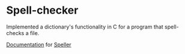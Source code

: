 # Spell-checker

Implemented a dictionary's functionality in C for a program that spell-checks a file.


[Documentation](https://docs.cs50.net/2019/x/psets/4/speller/hashtable/speller.html) for [Speller](https://github.com/emilyd17/spell-checker/tree/master/speller)
